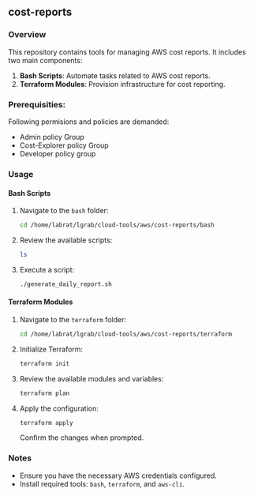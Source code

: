 ## cost-reports
### Overview

This repository contains tools for managing AWS cost reports. It includes two main components:

1. **Bash Scripts**: Automate tasks related to AWS cost reports.
2. **Terraform Modules**: Provision infrastructure for cost reporting.

### Prerequisities:  
Following permisions and policies are demanded:
* Admin policy Group
* Cost-Explorer policy Group
* Developer policy group

### Usage

#### Bash Scripts

1. Navigate to the `bash` folder:
    ```bash
    cd /home/labrat/lgrab/cloud-tools/aws/cost-reports/bash
    ```
2. Review the available scripts:
    ```bash
    ls
    ```
3. Execute a script:
    ```bash
    ./generate_daily_report.sh
    ```

#### Terraform Modules

1. Navigate to the `terraform` folder:
    ```bash
    cd /home/labrat/lgrab/cloud-tools/aws/cost-reports/terraform
    ```
2. Initialize Terraform:
    ```bash
    terraform init
    ```
3. Review the available modules and variables:
    ```bash
    terraform plan
    ```
4. Apply the configuration:
    ```bash
    terraform apply
    ```
    Confirm the changes when prompted.

### Notes

- Ensure you have the necessary AWS credentials configured.
- Install required tools: `bash`, `terraform`, and `aws-cli`.